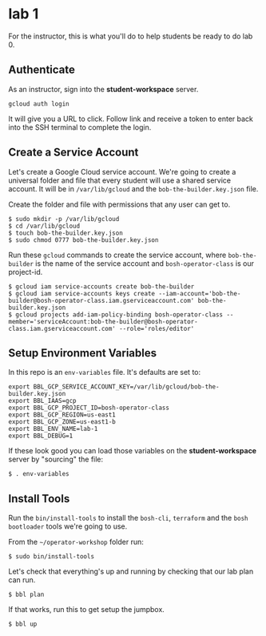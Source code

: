 # lab 1

For the instructor, this is what you'll do to help students be ready to do lab 0.

## Authenticate

As an instructor, sign into the **student-workspace** server.

```
gcloud auth login
```

It will give you a URL to click.  Follow link and receive a token to enter back into the SSH terminal to complete the login.

## Create a Service Account

Let's create a Google Cloud service account.  We're going to create a universal folder and file that every student will use a shared service account.  It will be in `/var/lib/gcloud` and the `bob-the-builder.key.json` file.

Create the folder and file with permissions that any user can get to.

```
$ sudo mkdir -p /var/lib/gcloud
$ cd /var/lib/gcloud
$ touch bob-the-builder.key.json
$ sudo chmod 0777 bob-the-builder.key.json
```

Run these `gcloud` commands to create the service account, where `bob-the-builder` is the name of the service account and `bosh-operator-class` is our project-id.

```
$ gcloud iam service-accounts create bob-the-builder
$ gcloud iam service-accounts keys create --iam-account='bob-the-builder@bosh-operator-class.iam.gserviceaccount.com' bob-the-builder.key.json
$ gcloud projects add-iam-policy-binding bosh-operator-class --member='serviceAccount:bob-the-builder@bosh-operator-class.iam.gserviceaccount.com' --role='roles/editor'
```

## Setup Environment Variables

In this repo is an `env-variables` file.  It's defaults are set to:

```
export BBL_GCP_SERVICE_ACCOUNT_KEY=/var/lib/gcloud/bob-the-builder.key.json
export BBL_IAAS=gcp
export BBL_GCP_PROJECT_ID=bosh-operator-class
export BBL_GCP_REGION=us-east1
export BBL_GCP_ZONE=us-east1-b
export BBL_ENV_NAME=lab-1
export BBL_DEBUG=1
```

If these look good you can load those variables on the **student-workspace** server by "sourcing" the file:

```
$ . env-variables
```

## Install Tools

Run the `bin/install-tools` to install the `bosh-cli`, `terraform` and the `bosh bootloader` tools we're going to use.

From the `~/operator-workshop` folder run:

```
$ sudo bin/install-tools
```

Let's check that everything's up and running by checking that our lab plan can run.

```
$ bbl plan
```

If that works, run this to get setup the jumpbox.

```
$ bbl up
```

[mind-blown]: https://github.com/starkandwayne/operator-workshop/raw/master/images/mind-blown.gif "Mind Blown"
